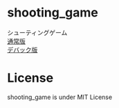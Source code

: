 # shooting_game

シューティングゲーム<br>
[通常版](https://fa0311.github.io/shooting_game/index.html)<br>
[デバック版](https://fa0311.github.io/shooting_game/debug.html)<br>

# License

shooting_game is under MIT License
